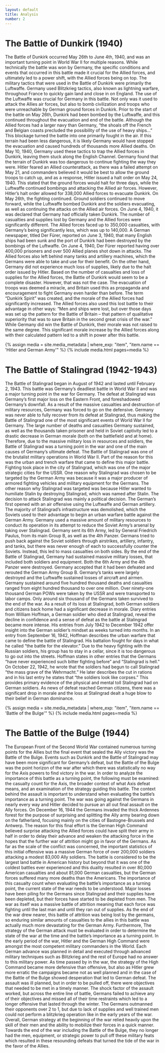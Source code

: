 ```yaml
---
layout: default
title: Analysis
number: 2
---
```


# The Battle of Dunkirk (1940)

  The Battle of Dunkirk occurred May 26th to June 4th, 1940, and was an important turning point in World War II for multiple reasons. While technically the battle was won by Germany, the specific conditions and events that occurred in this battle made it crucial for the Allied forces, and ultimately led to a power shift, with the Allied forces being on top. 
            The military tactics that were used in the Battle of Dunkirk were primarily the Luftwaffe. Germany used Blitzkrieg tactics, also known as lightning warfare, throughout France to quickly gain land and close in on England. The use of the Luftwaffe was crucial for Germany in this battle. Not only was it used to attack the Allies air forces, but also to bomb civilization and troops who were unreachable by German ground forces in Dunkirk. Prior to the start of the battle on May 26th, Dunkirk had been bombed by the Luftwaffe, and this continued throughout the evacuation and end of the battle. Although the Allied forces had a larger navy than Germany, “the shoals off the French and Belgian coasts precluded the possibility of the use of heavy ships…” This blockage turned the battle into one primarily fought in the air. If this terrain had been less dangerous, it is likely Germany would have stopped the evacuation and caused hundreds of thousands more Allied deaths. 
On May 10, 1940, Germany used these tactics to trap the Allied forces in Dunkirk, leaving them stuck along the English Channel. Germany found that the terrain of Dunkirk was too dangerous to continue fighting the way they were. Hitler feared an Allied counterattack, as there was a failed attempt on May 21, and commanders believed it would be best to allow the ground troops to catch up, and as a response, Hitler issued a halt order on May 24, 1940. This stated that the ground forces would halt for three days, while the Luftwaffe continued bombings and attacking the Allied air forces. However, Hitler’s halt order allowed for 338,000 Allied forces to evacuate Dunkirk. On May 26th, the fighting continued. Ground soldiers continued to move forward, while the Luftwaffe bombed Dunkirk and the soldiers evacuating, as well as continuing the attacks on the Allied air forces. On June 4, 1940, it was declared that Germany had officially taken Dunkirk. 
            The number of casualties and supplies lost by Germany and the Allied forces were significantly different. The Allied forces faced up to 350,000 casualties, with Germany’s being significantly less, which was up to 140,000. A German newspaper, titled Der Fürer, reported on June 3, 1940, that many English ships had been sunk and the port of Dunkirk had been destroyed by the bombings of the Luftwaffe. On June 4, 1940, Der Fürer reported having over 400,000 prisoners and over 500 Allied planes shot down in attacks. The Allied forces also left behind many tanks and artillery machines, which the Germans were able to take and use for their benefit. On the other hand, Germany did not experience much loss of supplies, likely due to the halt order issued by Hitler. 
            Based on the number of casualties and loss of supplies for the Allied forces, the Battle of Dunkirk would seem to be a complete disaster. However, that was not the case. The evacuation of troops was deemed a miracle, and Britain used this as propaganda and encouragement to fight Germany even harder than before. The term “Dunkirk Spirit” was created, and the morale of the Allied forces had significantly increased. The Allied forces also used this lost battle to their advantage in other ways: “Men and ships were lost, but over those days was set up the pattern for the Battle of Britain – that pattern of qualitative superiority that was to save Britain in the second great crisis of the war.” While Germany did win the Battle of Dunkirk, their morale was not raised to the same degree. This significant morale increase by the Allied forces along with their calculated pattern led to a shift in power after this battle. 

{% assign media = site.media_metadata | where_exp: "item", "item.name == 'Hitler and German Army'" %} {% include media.html pages=media %}

# The Battle of Stalingrad (1942-1943)

  The Battle of Stalingrad began in August of 1942 and lasted until February 2, 1943. This battle was Germany’s deadliest battle in World War II and was a major turning point in the war for Germany. The defeat at Stalingrad was Germany’s first major loss on the Eastern Front, and foreshadowed Germany’s downfall. As a result of the massive casualties and destruction of military resources, Germany was forced to go on the defensive. Germany was never able to fully recover from its defeat at Stalingrad, thus making the Battle of Stalingrad one of the most significant events of World War II for Germany. The large number of deaths and casualties Germany sustained, as well as the thousands taken prisoner and held in Soviet captivity led to a drastic decrease in German morale (both on the battlefield and at home). Therefore, due to the massive military loss in resources and soldiers, the Battle of Stalingrad was a turning point in the war and one of the main causes of Germany’s ultimate defeat. 
    The Battle of Stalingrad was one of the brutalist military operations in World War II. Part of the reason for this was the urban and trench warfare that came to define this major battle. Fighting took place in the city of Stalingrad, which was one of the major strategic cities for the USSR. One reason why Stalingrad was chosen to be targeted by the German Army was because it was a major producer of armored fighting vehicles and military equipment for the Germans. The other reason why Stalingrad was targeted was because Hitler wanted to humiliate Stalin by destroying Stalingrad, which was named after Stalin. The decision to attack Stalingrad was mainly a political decision. The German’s first opened with an air offensive using the Luftwaffe and German artillery. The majority of Stalingrad’s infrastructure was demolished, which the Soviets used to their advantage to begin an urban warfare battle against the German Army. 
	Germany used a massive amount of military resources to conduct its operation in its attempt to reduce the Soviet Army’s arsenal by taking over Stalingrad. Germany sent its 6th Army, led by General Friedrich Paulus, from its main Group B, as well as the 4th Panzer. Germans tried to push back against the Soviet soldiers through airstrikes, artillery, infantry, and tanks, but there was never enough of each to successfully counter the Soviets. Instead, this led to mass casualties on both sides. By the end of the Battle of Stalingrad, Germany had sustained massive military losses, that included both soldiers and equipment. Both the 6th Army and the 4th Panzer were destroyed. Germany accepted that it had been defeated and rerouted the German Army Group B.  Germany’s tanks were largely destroyed and the Luftwaffe sustained losses of aircraft and airmen. Germany sustained around five hundred thousand deaths and casualties ranged from eight hundred thousand to over one million. Over ninety-one thousand German POWs were taken by the USSR and were transported to labor camps. Only around six thousand of the Germans taken survived to the end of the war. 
	As a result of its loss at Stalingrad, both German soldiers and citizens back home had a significant decrease in morale. Diary entries from William Hoffman, a German soldier who died at Stalingrad, reveal the decline in confidence and a sense of defeat as the battle at Stalingrad became more intense. His entries from July 1942 to December 1942 offer insight into the German soldier’s mindset as weeks turned into months. In an entry from September 16, 1942, Hoffman describes the urban warfare that came to define the battle of Stalingrad. His battalion fought for days in what he called “the battle for the elevator.” Due to the heavy fighting with the Russian soldiers, his group has to stay in a cellar, since it is too dangerous to go out into the streets. Hoffman states in other entries that the Germans “have never experienced such bitter fighting before” and “Stalingrad is hell.” On October 22, 1942, he wrote that the soldiers had begun to call Stalingrad “the mass grave of the Wehrmacht.” He later describes the cut in rations and in his last entry he states that “the soldiers look like corpses.” This provides primary evidence of the physical and mental toll Stalingrad had on German soldiers. As news of defeat reached German citizens, there was a significant drop in morale and the loss at Stalingrad dealt a huge blow to their belief in German dominance.

 {% assign media = site.media_metadata | where_exp: "item", "item.name == 'Battle of the Bulge'" %} {% include media.html pages=media %}

# The Battle of the Bulge (1944)
  The European Front of the Second World War contained numerous turning points for the Allies but the final event that sealed the Ally victory was the Battle of the Bulge. Events such as Dunkirk and the Battle of Stalingrad may have been more significant for Germany’s defeat, but the Battle of the Bulge was the point horizon of the war after which there was statistically no way for the Axis powers to find victory in the war. In order to analyze the importance of this battle as a turning point, the following must be examined: the casualty count for the Axis, the broader context of what Axis defeat means, and an examination of the strategy guiding this battle.
	The context behind the assault is important to understand when evaluating the battle’s importance as a turning point. The war was going against the Germans in nearly every way and Hitler decided to pursue an all out final assault on the Ally forces. On December 16, 1944 the Germans invaded the thick Ardennes forest for the purpose of surprising and splitting the Ally army bearing down on the fatherland, focusing mainly on the cities of Bastogne-Brussels and Antwerp. The reason for this final effort is the German High Command believed  surprise attacking the Allied forces could have split their army in half in order to delay their advance and weaken the attacking force in the hopes that the further war of attrition might go in favor of the Germans. As far as the scale of the conflict was concerned, the important statistics of this initial offensive was a massive German force of over 200,000 soldiers attacking a modest 83,000 Ally soldiers. The battle is considered to be the largest land battle in American history  but beyond that it was one of the coldest battles ever experienced and this duality resulted in over 80,000 American casualties and about 81,000 German casualties, but the German forces suffered many more deaths than the Americans. The importance of this casualty count when evaluating the battle’s importance as a turning point, the current state of the war needs to be understood. Major losses have been piling for the Germans since Stalingrad and their supplies have been depleted, but their forces have started to be depleted from men. The war as itself was a massive battle of attrition meaning that each force was fighting until the last man and until they ran out of supplies. As the end of the war drew nearer, this battle of attrition was being lost by the germans, so enduring similar amounts of casualties to the allies in this battle was actually much more devastating for the German Army.
	Furthermore, The strategy of the German attack must be evaluated in order to determine the state of the war at the time and the battle’s importance as a turning point. In the early period of the war, Hitler and the German High Command were amongst the most competent military commanders in the World. Each German advance was planned in detail and executed through advanced military techniques such as Blitzkrieg and the rest of Europe had no answer to this military power. As time passed by in the war, the strategy of the High Command became more defensive than offensive, but also as Hitler grew more erratic the campaigns became not as well planned and in the case of the Battle of the Bulge showed desperation that led to German defeat. The assault was ill planned, but in order to be pulled off, there were objectives that needed to be met in a timely manner. The shock factor of the assault worked, but across the entire line of battle, Germans failed to achieve any of their objectives and missed all of their time restraints which led to a longer offensive that lasted through the winter. The Germans outmanned their opponents over 2 to 1, but due to lack of supplies and well trained men could not perform a blitzkrieg operation like in the early years of the war. Overall, German strategy at the beginning of the war relied heavily upon the skill of their men and the ability to mobilize their forces in a quick manner. Towards the end of the war including the Battle of the Bulge, they no longer had the men, equipment, or strategic power to pull off these military feats which resulted in these resounding defeats that turned the tide of the war in the favor of the Allies.
